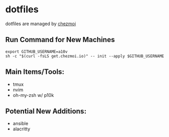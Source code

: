 # dotfiles

dotfiles are managed by [chezmoi](https://www.chezmoi.io)

## Run Command for New Machines

```shell
export GITHUB_USERNAME=a10v
sh -c "$(curl -fsLS get.chezmoi.io)" -- init --apply $GITHUB_USERNAME
```

## Main Items/Tools:

* tmux
* nvim
* oh-my-zsh w/ p10k

## Potential New Additions:
* ansible
* alacritty